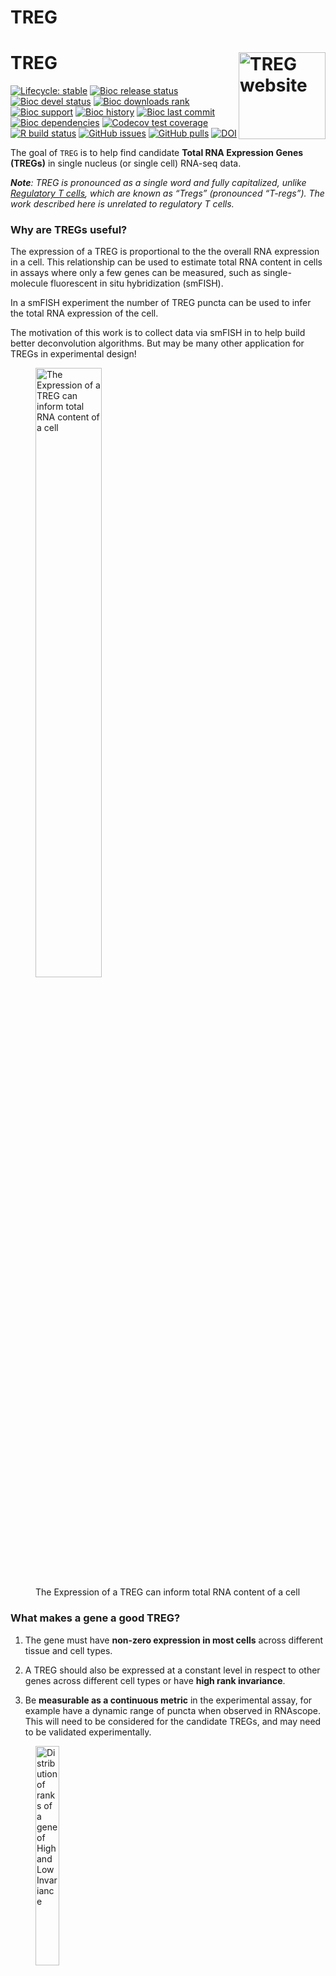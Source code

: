 
<!-- README.md is generated from README.Rmd. Please edit that file -->

# TREG

# TREG <a href="http://research.libd.org/TREG/"><img src="man/figures/logo.png" align="right" height="139" alt="TREG website" /></a>

<!-- badges: start -->

[![Lifecycle:
stable](https://img.shields.io/badge/lifecycle-stable-brightgreen.svg)](https://lifecycle.r-lib.org/articles/stages.html#stable)
[![Bioc release
status](http://www.bioconductor.org/shields/build/release/bioc/TREG.svg)](https://bioconductor.org/checkResults/release/bioc-LATEST/TREG)
[![Bioc devel
status](http://www.bioconductor.org/shields/build/devel/bioc/TREG.svg)](https://bioconductor.org/checkResults/devel/bioc-LATEST/TREG)
[![Bioc downloads
rank](https://bioconductor.org/shields/downloads/release/TREG.svg)](http://bioconductor.org/packages/stats/bioc/TREG/)
[![Bioc
support](https://bioconductor.org/shields/posts/TREG.svg)](https://support.bioconductor.org/tag/TREG)
[![Bioc
history](https://bioconductor.org/shields/years-in-bioc/TREG.svg)](https://bioconductor.org/packages/release/bioc/html/TREG.html#since)
[![Bioc last
commit](https://bioconductor.org/shields/lastcommit/devel/bioc/TREG.svg)](http://bioconductor.org/checkResults/devel/bioc-LATEST/TREG/)
[![Bioc
dependencies](https://bioconductor.org/shields/dependencies/release/TREG.svg)](https://bioconductor.org/packages/release/bioc/html/TREG.html#since)
[![Codecov test
coverage](https://codecov.io/gh/LieberInstitute/TREG/branch/devel/graph/badge.svg)](https://codecov.io/gh/LieberInstitute/TREG?branch=devel)
[![R build
status](https://github.com/LieberInstitute/TREG/workflows/R-CMD-check-bioc/badge.svg)](https://github.com/LieberInstitute/TREG/actions)
[![GitHub
issues](https://img.shields.io/github/issues/LieberInstitute/TREG)](https://github.com/LieberInstitute/TREG/issues)
[![GitHub
pulls](https://img.shields.io/github/issues-pr/LieberInstitute/TREG)](https://github.com/LieberInstitute/TREG/pulls)
[![DOI](https://zenodo.org/badge/391101988.svg)](https://zenodo.org/badge/latestdoi/391101988)
<!-- badges: end -->

The goal of `TREG` is to help find candidate **Total RNA Expression
Genes (TREGs)** in single nucleus (or single cell) RNA-seq data.

***Note**: TREG is pronounced as a single word and fully capitalized,
unlike [Regulatory T
cells](https://en.wikipedia.org/wiki/Regulatory_T_cell), which are known
as “Tregs” (pronounced “T-regs”). The work described here is unrelated
to regulatory T cells.*

### Why are TREGs useful?

The expression of a TREG is proportional to the the overall RNA
expression in a cell. This relationship can be used to estimate total
RNA content in cells in assays where only a few genes can be measured,
such as single-molecule fluorescent in situ hybridization (smFISH).

In a smFISH experiment the number of TREG puncta can be used to infer
the total RNA expression of the cell.

The motivation of this work is to collect data via smFISH in to help
build better deconvolution algorithms. But may be many other application
for TREGs in experimental design!

<p align="center">

<figure>
<img src="man/figures/TREG_cartoon.png" style="width:50.0%"
alt="The Expression of a TREG can inform total RNA content of a cell" />
<figcaption aria-hidden="true">The Expression of a TREG can inform total
RNA content of a cell</figcaption>
</figure>

</p>

### What makes a gene a good TREG?

1.  The gene must have **non-zero expression in most cells** across
    different tissue and cell types.

2.  A TREG should also be expressed at a constant level in respect to
    other genes across different cell types or have **high rank
    invariance**.

3.  Be **measurable as a continuous metric** in the experimental assay,
    for example have a dynamic range of puncta when observed in
    RNAscope. This will need to be considered for the candidate TREGs,
    and may need to be validated experimentally.

<p align="center">

<figure>
<img src="man/figures/fig1_rank_violin_demo.png" style="width:30.0%"
alt="Distribution of ranks of a gene of High and Low Invariance" />
<figcaption aria-hidden="true">Distribution of ranks of a gene of High
and Low Invariance</figcaption>
</figure>

</p>

### How to find candidate TREGs with `TREG`

<p align="center">

<figure>
<img src="man/figures/RI_flow.png" style="width:100.0%"
alt="Overview of the Rank Invariance Process" />
<figcaption aria-hidden="true">Overview of the Rank Invariance
Process</figcaption>
</figure>

</p>

1.  **Filter for low Proportion Zero genes snRNA-seq dataset:** This is
    facilitated with the functions `get_prop_zero()` and
    `filter_prop_zero()`. snRNA-seq data is notoriously sparse, these
    functions enrich for genes with more universal expression.

2.  **Evaluate genes for Rank Invariance** The nuclei are grouped only
    by cell type. Within each cell type, the mean expression for each
    gene is ranked, the result is a vector (length is the number of
    genes), using the function `rank_group()`. Then the expression of
    each gene is ranked for each nucleus,the result is a matrix (the
    number of nuclei x number of genes), using the function
    `rank_cells()`.Then the absolute difference between the rank of each
    nucleus and the mean expression is found, from here the mean of the
    differences for each gene is calculated, then ranked. These steps
    are repeated for each group, the result is a matrix of ranks,
    (number of cell types x number of genes). From here the sum of the
    ranks for each gene are reversed ranked, so there is one final value
    for each gene, the “Rank Invariance” The genes with the highest
    rank-invariance are considered good candidates as TREGs. This is
    calculated with `rank_invariance_express()`. **This full process is
    implemented by: `rank_invariance_express()`.**

## Installation instructions

Get the latest stable `R` release from
[CRAN](http://cran.r-project.org/). Then install `TREG` using from
[Bioconductor](http://bioconductor.org/) the following code:

``` r
if (!requireNamespace("BiocManager", quietly = TRUE)) {
    install.packages("BiocManager")
}

BiocManager::install("TREG")
```

And the development version from
[GitHub](https://github.com/LieberInstitute/TREG) with:

``` r
BiocManager::install("LieberInstitute/TREG")
```

## Example

``` r
## Load packages
library("TREG")
```

### Proportion Zero Filtering

A TREG gene should be expressed in almost every cell. The set of genes
should be filtered by maximum Proportion Zero within a groups of cells.

``` r
## Calculate Proportion Zero in groups defined by a column in colData
(prop_zero <- get_prop_zero(sce = sce_zero_test, group_col = "cellType"))
#>           A    B
#> g100   1.00 1.00
#> g50    0.48 0.52
#> g0     0.00 0.00
#> gOffOn 0.50 0.50
#> gVar   0.58 0.36

## Get list of genes that pass the max Proportion Zero filter
(filtered_genes <- filter_prop_zero(prop_zero, cutoff = 0.9))
#> [1] "g50"    "g0"     "gOffOn" "gVar"

## Filter sce object to this list of genes
sce_filter <- sce_zero_test[filtered_genes, ]
```

### Evaluate RI for Filtered SCE Data

The genes with the highest Rank Invariance are considered good
candidates as TREGs. In this example the gene *g0* would be the
strongest candidate TREG.

``` r
## Get the Rank Invariance value for each gene
## The highest values are the best TREG candidates
ri <- rank_invariance_express(sce_filter)
sort(ri, decreasing = TRUE)
#>     g0 gOffOn   gVar    g50 
#>      4      3      2      1
```

## Citation

Below is the citation output from using `citation('TREG')` in R. Please
run this yourself to check for any updates on how to cite **TREG**.

``` r
print(citation("TREG"), bibtex = TRUE)
#> To cite package 'TREG' in publications use:
#> 
#>   Huuki-Myers LA, Collado-Torres L (2023). _TREG: a R/Bioconductor
#>   package to identify Total RNA Expression Genes_.
#>   doi:10.18129/B9.bioc.TREG <https://doi.org/10.18129/B9.bioc.TREG>,
#>   https://github.com/LieberInstitute/TREG/TREG - R package version
#>   1.5.1, <http://www.bioconductor.org/packages/TREG>.
#> 
#> A BibTeX entry for LaTeX users is
#> 
#>   @Manual{,
#>     title = {TREG: a R/Bioconductor package to identify Total RNA Expression Genes},
#>     author = {Louise A. Huuki-Myers and Leonardo Collado-Torres},
#>     year = {2023},
#>     url = {http://www.bioconductor.org/packages/TREG},
#>     note = {https://github.com/LieberInstitute/TREG/TREG - R package version 1.5.1},
#>     doi = {10.18129/B9.bioc.TREG},
#>   }
#> 
#>   Huuki-Myers LA, Montgomery KD, Kwon SH, Page SC, Hicks SC, Maynard
#>   KR, Collado-Torres L (2022). "Data Driven Identification of Total RNA
#>   Expression Genes "TREGs" for estimation of RNA abundance in
#>   heterogeneous cell types." _bioRxiv_. doi:10.1101/2022.04.28.489923
#>   <https://doi.org/10.1101/2022.04.28.489923>,
#>   <https://doi.org/10.1101/2022.04.28.489923>.
#> 
#> A BibTeX entry for LaTeX users is
#> 
#>   @Article{,
#>     title = {Data Driven Identification of Total RNA Expression Genes "TREGs" for estimation of RNA abundance in heterogeneous cell types},
#>     author = {Louise A. Huuki-Myers and Kelsey D. Montgomery and Sang Ho. Kwon and Stephanie C. Page and Stephanie C. Hicks and Kristen R. Maynard and Leonardo Collado-Torres},
#>     year = {2022},
#>     journal = {bioRxiv},
#>     doi = {10.1101/2022.04.28.489923},
#>     url = {https://doi.org/10.1101/2022.04.28.489923},
#>   }
```

Please note that the `TREG` was only made possible thanks to many other
R and bioinformatics software authors, which are cited either in the
vignettes and/or the paper(s) describing this package.

## Code of Conduct

Please note that the `TREG` project is released with a [Contributor Code
of Conduct](http://bioconductor.org/about/code-of-conduct/). By
contributing to this project, you agree to abide by its terms.

## Development tools

- Continuous code testing is possible thanks to [GitHub
  actions](https://www.tidyverse.org/blog/2020/04/usethis-1-6-0/)
  through *[usethis](https://CRAN.R-project.org/package=usethis)*,
  *[remotes](https://CRAN.R-project.org/package=remotes)*, and
  *[rcmdcheck](https://CRAN.R-project.org/package=rcmdcheck)* customized
  to use [Bioconductor’s docker
  containers](https://www.bioconductor.org/help/docker/) and
  *[BiocCheck](https://bioconductor.org/packages/3.17/BiocCheck)*.
- Code coverage assessment is possible thanks to
  [codecov](https://codecov.io/gh) and
  *[covr](https://CRAN.R-project.org/package=covr)*.
- The [documentation website](http://LieberInstitute.github.io/TREG) is
  automatically updated thanks to
  *[pkgdown](https://CRAN.R-project.org/package=pkgdown)*.
- The code is styled automatically thanks to
  *[styler](https://CRAN.R-project.org/package=styler)*.
- The documentation is formatted thanks to
  *[devtools](https://CRAN.R-project.org/package=devtools)* and
  *[roxygen2](https://CRAN.R-project.org/package=roxygen2)*.

For more details, check the `dev` directory.

This package was developed using
*[biocthis](https://bioconductor.org/packages/3.17/biocthis)*.
